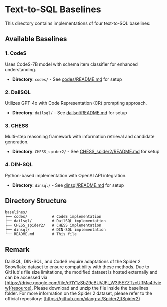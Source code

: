 # Text-to-SQL Baselines

This directory contains implementations of four text-to-SQL baselines:

## Available Baselines

### 1. CodeS
Uses CodeS-7B model with schema item classifier for enhanced understanding.
- **Directory**: `codes/` - See [codes/README.md](codes/README.md) for setup

### 2. DailSQL  
Utilizes GPT-4o with Code Representation (CR) prompting approach.
- **Directory**: `dailsql/` - See [dailsql/README.md](dailsql/README.md) for setup

### 3. CHESS
Multi-step reasoning framework with information retrieval and candidate generation.
- **Directory**: `CHESS_spider2/` - See [CHESS_spider2/README.md](CHESS_spider2/README.md) for setup

### 4. DIN-SQL
Python-based implementation with OpenAI API integration.
- **Directory**: `dinsql/` - See [dinsql/README.md](dinsql/README.md) for setup

## Directory Structure

```
baselines/
├── codes/           # CodeS implementation
├── dailsql/         # DailSQL implementation  
├── CHESS_spider2/   # CHESS implementation
├── dinsql/          # DIN-SQL implementation
└── README.md        # This file
```

## Remark
DailSQL, DIN-SQL, and CodeS require adaptations of the Spider 2 Snowflake dataset to ensure compatibility with these methods. Due to GitHub's file size limitations, the modified dataset is hosted externally and can be accessed via
[https://drive.google.com/file/d/1Y1zSbZ9cBUVJFI_W3t5EZZTzcUi1Ma4i/view](resource). Please download and unzip the file inside the baselines folder. For more information on the Spider 2 dataset, please refer to the official repository:
[https://github.com/xlang-ai/Spider2](Spider2)
